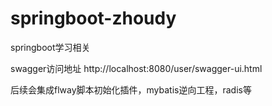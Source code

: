 # springboot-zhoudy
springboot学习相关

swagger访问地址
http://localhost:8080/user/swagger-ui.html

后续会集成flway脚本初始化插件，mybatis逆向工程，radis等
